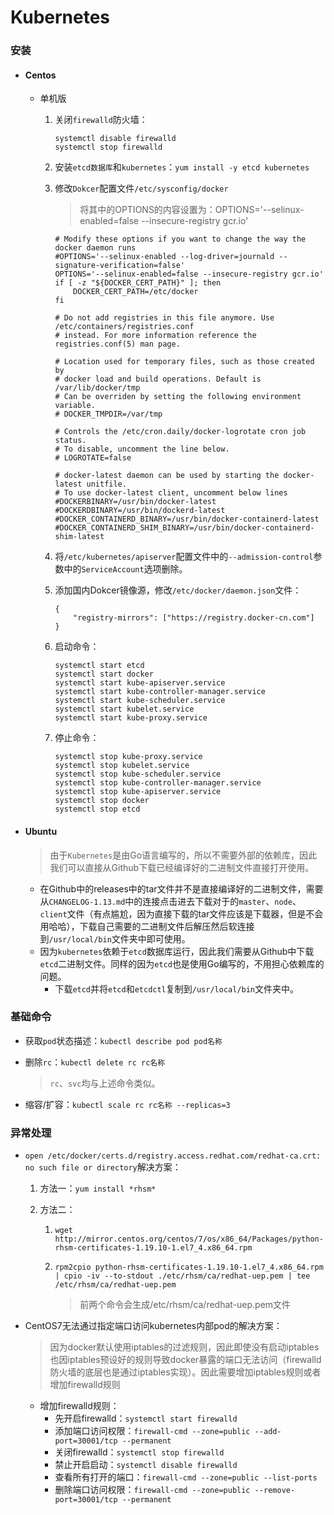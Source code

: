 # Kubernetes

### 安装

- #### Centos

  - 单机版

    1. 关闭`firewalld`防火墙：

       ```shell
       systemctl disable firewalld
       systemctl stop firewalld
       ```

    2. 安装`etcd数据库`和`kubernetes`：`yum install -y etcd kubernetes`

    3. 修改`Dokcer`配置文件`/etc/sysconfig/docker`

       > 将其中的OPTIONS的内容设置为：OPTIONS='--selinux-enabled=false --insecure-registry gcr.io'

       ```shell
       # Modify these options if you want to change the way the docker daemon runs
       #OPTIONS='--selinux-enabled --log-driver=journald --signature-verification=false'
       OPTIONS='--selinux-enabled=false --insecure-registry gcr.io'
       if [ -z "${DOCKER_CERT_PATH}" ]; then
           DOCKER_CERT_PATH=/etc/docker
       fi
       
       # Do not add registries in this file anymore. Use /etc/containers/registries.conf
       # instead. For more information reference the registries.conf(5) man page.
       
       # Location used for temporary files, such as those created by
       # docker load and build operations. Default is /var/lib/docker/tmp
       # Can be overriden by setting the following environment variable.
       # DOCKER_TMPDIR=/var/tmp
       
       # Controls the /etc/cron.daily/docker-logrotate cron job status.
       # To disable, uncomment the line below.
       # LOGROTATE=false
       
       # docker-latest daemon can be used by starting the docker-latest unitfile.
       # To use docker-latest client, uncomment below lines
       #DOCKERBINARY=/usr/bin/docker-latest
       #DOCKERDBINARY=/usr/bin/dockerd-latest
       #DOCKER_CONTAINERD_BINARY=/usr/bin/docker-containerd-latest
       #DOCKER_CONTAINERD_SHIM_BINARY=/usr/bin/docker-containerd-shim-latest
       ```

    4. 将`/etc/kubernetes/apiserver`配置文件中的`--admission-control`参数中的`ServiceAccount`选项删除。

    5. 添加国内Dokcer镜像源，修改`/etc/docker/daemon.json`文件：

       ```shell
       {
           "registry-mirrors": ["https://registry.docker-cn.com"]
       }
       ```

    6. 启动命令：

       ```shell
       systemctl start etcd
       systemctl start docker
       systemctl start kube-apiserver.service
       systemctl start kube-controller-manager.service
       systemctl start kube-scheduler.service
       systemctl start kubelet.service
       systemctl start kube-proxy.service
       ```

    7. 停止命令：

       ```shell
       systemctl stop kube-proxy.service
       systemctl stop kubelet.service
       systemctl stop kube-scheduler.service
       systemctl stop kube-controller-manager.service
       systemctl stop kube-apiserver.service
       systemctl stop docker
       systemctl stop etcd
       ```

- #### Ubuntu

  > 由于`Kubernetes`是由Go语言编写的，所以不需要外部的依赖库，因此我们可以直接从Github下载已经编译好的二进制文件直接打开使用。

  - 在Github中的releases中的tar文件并不是直接编译好的二进制文件，需要从`CHANGELOG-1.13.md`中的连接点击进去下载对于的`master`、`node`、`client`文件（有点尴尬，因为直接下载的tar文件应该是下载器，但是不会用哈哈），下载自己需要的二进制文件后解压然后软连接到`/usr/local/bin`文件夹中即可使用。
  - 因为`kubernetes`依赖于`etcd`数据库运行，因此我们需要从Github中下载`etcd`二进制文件。同样的因为`etcd`也是使用Go编写的，不用担心依赖库的问题。
    - 下载`etcd`并将`etcd`和`etcdctl`复制到`/usr/local/bin`文件夹中。

### 基础命令

- 获取`pod`状态描述：`kubectl describe pod pod名称`

- 删除`rc`：`kubectl delete rc rc名称`

  >  `rc`、`svc`均与上述命令类似。

- 缩容/扩容：`kubectl scale rc rc名称 --replicas=3`

### 异常处理

- `open /etc/docker/certs.d/registry.access.redhat.com/redhat-ca.crt: no such file or directory`解决方案：

  1. 方法一：`yum install *rhsm*`

  2. 方法二：

     1. `wget http://mirror.centos.org/centos/7/os/x86_64/Packages/python-rhsm-certificates-1.19.10-1.el7_4.x86_64.rpm`

     2. `rpm2cpio python-rhsm-certificates-1.19.10-1.el7_4.x86_64.rpm | cpio -iv --to-stdout ./etc/rhsm/ca/redhat-uep.pem | tee /etc/rhsm/ca/redhat-uep.pem`

        > 前两个命令会生成/etc/rhsm/ca/redhat-uep.pem文件

- CentOS7无法通过指定端口访问kubernetes内部pod的解决方案：

  > 因为docker默认使用iptables的过滤规则，因此即使没有启动iptables也因iptables预设好的规则导致docker暴露的端口无法访问（firewalld防火墙的底层也是通过iptables实现）。因此需要增加iptables规则或者增加firewalld规则

  - 增加firewalld规则：
    - 先开启firewalld：`systemctl start firewalld`
    - 添加端口访问权限：`firewall-cmd --zone=public --add-port=30001/tcp --permanent`
    - 关闭firewalld：`systemctl stop firewalld`
    - 禁止开启启动：`systemctl disable firewalld`
    - 查看所有打开的端口：`firewall-cmd --zone=public --list-ports`
    - 删除端口访问权限：`firewall-cmd --zone=public --remove-port=30001/tcp --permanent`